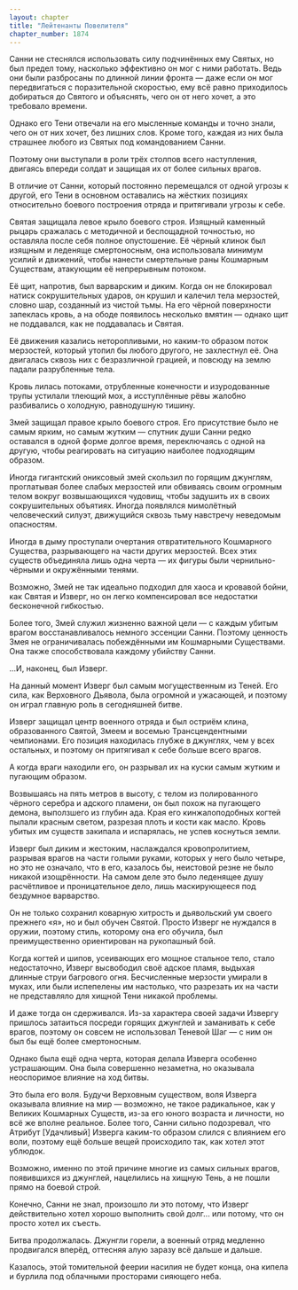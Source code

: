 ```yaml
---
layout: chapter
title: "Лейтенанты Повелителя"
chapter_number: 1874
---
```




Санни не стеснялся использовать силу подчинённых ему Святых, но был предел тому, насколько эффективно он мог с ними работать. Ведь они были разбросаны по длинной линии фронта — даже если он мог передвигаться с поразительной скоростью, ему всё равно приходилось добираться до Святого и объяснять, чего он от него хочет, а это требовало времени.

Однако его Тени отвечали на его мысленные команды и точно знали, чего он от них хочет, без лишних слов. Кроме того, каждая из них была страшнее любого из Святых под командованием Санни.

Поэтому они выступали в роли трёх столпов всего наступления, двигаясь впереди солдат и защищая их от более сильных врагов.

В отличие от Санни, который постоянно перемещался от одной угрозы к другой, его Тени в основном оставались на жёстких позициях относительно боевого построения отряда и притягивали угрозы к себе.

Святая защищала левое крыло боевого строя. Изящный каменный рыцарь сражалась с методичной и беспощадной точностью, но оставляла после себя полное опустошение. Её чёрный клинок был изящным и леденяще смертоносным, она использовала минимум усилий и движений, чтобы нанести смертельные раны Кошмарным Существам, атакующим её непрерывным потоком.

Её щит, напротив, был варварским и диким. Когда он не блокировал натиск сокрушительных ударов, он крушил и калечил тела мерзостей, словно шар, созданный из чистой тьмы. На его чёрной поверхности запеклась кровь, а на ободе появилось несколько вмятин — однако щит не поддавался, как не поддавалась и Святая.

Её движения казались неторопливыми, но каким-то образом поток мерзостей, который утопил бы любого другого, не захлестнул её. Она двигалась сквозь них с безразличной грацией, и повсюду на землю падали разрубленные тела.

Кровь лилась потоками, отрубленные конечности и изуродованные трупы устилали тлеющий мох, а исступлённые рёвы жалобно разбивались о холодную, равнодушную тишину.

Змей защищал правое крыло боевого строя. Его присутствие было не самым ярким, но самым жутким — спутник души Санни редко оставался в одной форме долгое время, переключаясь с одной на другую, чтобы реагировать на ситуацию наиболее подходящим образом.

Иногда гигантский ониксовый змей скользил по горящим джунглям, проглатывая более слабых мерзостей или обвиваясь своим огромным телом вокруг возвышающихся чудовищ, чтобы задушить их в своих сокрушительных объятиях. Иногда появлялся мимолётный человеческий силуэт, движущийся сквозь тьму навстречу неведомым опасностям.

Иногда в дыму проступали очертания отвратительного Кошмарного Существа, разрывающего на части других мерзостей. Всех этих существ объединяла лишь одна черта — их фигуры были чернильно-чёрными и окружёнными тенями.

Возможно, Змей не так идеально подходил для хаоса и кровавой бойни, как Святая и Изверг, но он легко компенсировал все недостатки бесконечной гибкостью.

Более того, Змей служил жизненно важной цели — с каждым убитым врагом восстанавливалось немного эссенции Санни. Поэтому ценность Змея не ограничивалась побеждёнными им Кошмарными Существами. Она также способствовала каждому убийству Санни.

...И, наконец, был Изверг.

На данный момент Изверг был самым могущественным из Теней. Его сила, как Верховного Дьявола, была огромной и ужасающей, и поэтому он играл главную роль в сегодняшней битве.

Изверг защищал центр военного отряда и был остриём клина, образованного Святой, Змеем и восемью Трансцендентными чемпионами. Его позиция находилась глубже в джунглях, чем у всех остальных, и поэтому он притягивал к себе больше всего врагов.

А когда враги находили его, он разрывал их на куски самым жутким и пугающим образом.

Возвышаясь на пять метров в высоту, с телом из полированного чёрного серебра и адского пламени, он был похож на пугающего демона, выползшего из глубин ада. Края его кинжалоподобных когтей пылали красным светом, разрезая плоть и кости как масло. Кровь убитых им существ закипала и испарялась, не успев коснуться земли.

Изверг был диким и жестоким, наслаждался кровопролитием, разрывая врагов на части голыми руками, которых у него было четыре, но это не означало, что в его, казалось бы, неистовой резне не было никакой изощрённости. На самом деле это было леденящее душу расчётливое и проницательное дело, лишь маскирующееся под бездумное варварство.

Он не только сохранил коварную хитрость и дьявольский ум своего прежнего «я», но и был обучен Святой. Просто Изверг не нуждался в оружии, поэтому стиль, которому она его обучила, был преимущественно ориентирован на рукопашный бой.

Когда когтей и шипов, усеивающих его мощное стальное тело, стало недостаточно, Изверг высвободил своё адское пламя, выдыхая длинные струи багрового огня. Бесчисленные мерзости умирали в муках, или были испепелены им настолько, что разрезать их на части не представляло для хищной Тени никакой проблемы.

И даже тогда он сдерживался. Из-за характера своей задачи Извергу пришлось затаиться посреди горящих джунглей и заманивать к себе врагов, поэтому он совсем не использовал Теневой Шаг — с ним он был бы ещё более смертоносным.

Однако была ещё одна черта, которая делала Изверга особенно устрашающим. Она была совершенно незаметна, но оказывала неоспоримое влияние на ход битвы.

Это была его воля. Будучи Верховным существом, воля Изверга оказывала влияние на мир — возможно, не такое радикальное, как у Великих Кошмарных Существ, из-за его юного возраста и личности, но всё же вполне реальное. Более того, Санни сильно подозревал, что Атрибут [Удачливый] Изверга каким-то образом слился с влиянием его воли, поэтому ещё больше вещей происходило так, как хотел этот ублюдок.

Возможно, именно по этой причине многие из самых сильных врагов, появившихся из джунглей, нацелились на хищную Тень, а не пошли прямо на боевой строй.

Конечно, Санни не знал, произошло ли это потому, что Изверг действительно хотел хорошо выполнить свой долг... или потому, что он просто хотел их съесть.

Битва продолжалась. Джунгли горели, а военный отряд медленно продвигался вперёд, оттесняя алую заразу всё дальше и дальше.

Казалось, этой томительной феерии насилия не будет конца, она кипела и бурлила под облачными просторами сияющего неба.

